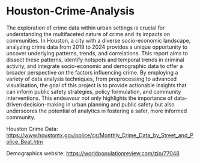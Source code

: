 # Houston-Crime-Analysis

The exploration of crime data within urban settings is crucial for understanding the multifaceted nature of crime and its impacts on communities. In Houston, a city with a diverse socio-economic landscape, analyzing crime data from 2019 to 2024 provides a unique opportunity to uncover underlying patterns, trends, and correlations. This report aims to dissect these patterns, identify hotspots and temporal trends in criminal activity, and integrate socio-economic and demographic data to offer a broader perspective on the factors influencing crime. By employing a variety of data analysis techniques, from preprocessing to advanced visualisation, the goal of this project is to provide actionable insights that can inform public safety strategies, policy formulation, and community interventions. This endeavour not only highlights the importance of data-driven decision-making in urban planning and public safety but also underscores the potential of analytics in fostering a safer, more informed community.

Houston Crime Data: https://www.houstontx.gov/police/cs/Monthly_Crime_Data_by_Street_and_Police_Beat.htm

Demographics website: https://worldpopulationreview.com/zip/77048
